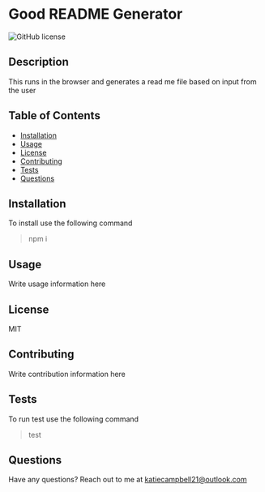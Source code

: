 # Good README Generator
  

  ![GitHub license](https://img.shields.io/badge/license-MIT-green.svg)



## Description 
This runs in the browser and generates a read me file based on input from the user



## Table of Contents
- [Installation](#installation)
- [Usage](#usage)
- [License](#license)
- [Contributing](#contributing)
- [Tests](#tests)
- [Questions](#questions)




## Installation

To install use the following command

> npm i



## Usage

Write usage information here



## License

MIT



## Contributing

Write contribution information here



## Tests

To run test use the following command 

> test



## Questions

Have any questions? Reach out to me at katiecampbell21@outlook.com

